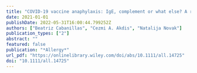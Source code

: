 ```yaml
---
title: "COVID-19 vaccine anaphylaxis: IgE, complement or what else? A reply to: “COVID-19 vaccine anaphylaxis: PEG or not?”"
date: 2021-01-01
publishDate: 2022-05-31T16:00:44.799252Z
authors: ["Beatriz Cabanillas", "Cezmi A. Akdis", "Natalija Novak"]
publication_types: ["2"]
abstract: ""
featured: false
publication: "*Allergy*"
url_pdf: "https://onlinelibrary.wiley.com/doi/abs/10.1111/all.14725"
doi: "10.1111/all.14725"
---
```


